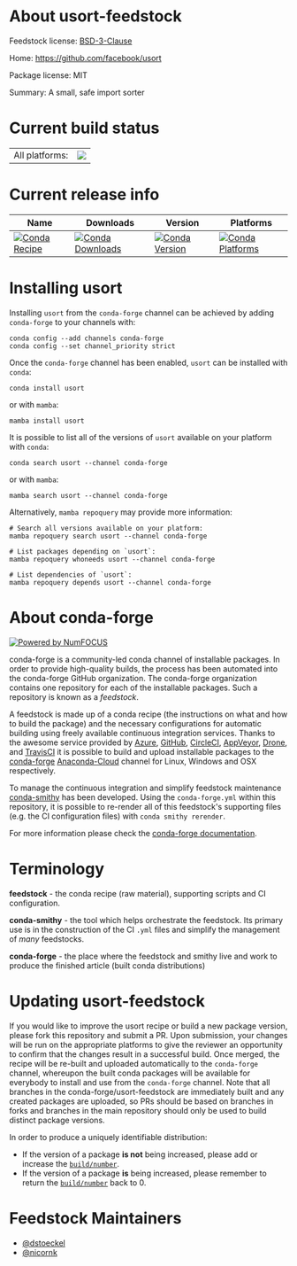 About usort-feedstock
=====================

Feedstock license: [BSD-3-Clause](https://github.com/conda-forge/usort-feedstock/blob/main/LICENSE.txt)

Home: https://github.com/facebook/usort

Package license: MIT

Summary: A small, safe import sorter

Current build status
====================


<table><tr><td>All platforms:</td>
    <td>
      <a href="https://dev.azure.com/conda-forge/feedstock-builds/_build/latest?definitionId=17699&branchName=main">
        <img src="https://dev.azure.com/conda-forge/feedstock-builds/_apis/build/status/usort-feedstock?branchName=main">
      </a>
    </td>
  </tr>
</table>

Current release info
====================

| Name | Downloads | Version | Platforms |
| --- | --- | --- | --- |
| [![Conda Recipe](https://img.shields.io/badge/recipe-usort-green.svg)](https://anaconda.org/conda-forge/usort) | [![Conda Downloads](https://img.shields.io/conda/dn/conda-forge/usort.svg)](https://anaconda.org/conda-forge/usort) | [![Conda Version](https://img.shields.io/conda/vn/conda-forge/usort.svg)](https://anaconda.org/conda-forge/usort) | [![Conda Platforms](https://img.shields.io/conda/pn/conda-forge/usort.svg)](https://anaconda.org/conda-forge/usort) |

Installing usort
================

Installing `usort` from the `conda-forge` channel can be achieved by adding `conda-forge` to your channels with:

```
conda config --add channels conda-forge
conda config --set channel_priority strict
```

Once the `conda-forge` channel has been enabled, `usort` can be installed with `conda`:

```
conda install usort
```

or with `mamba`:

```
mamba install usort
```

It is possible to list all of the versions of `usort` available on your platform with `conda`:

```
conda search usort --channel conda-forge
```

or with `mamba`:

```
mamba search usort --channel conda-forge
```

Alternatively, `mamba repoquery` may provide more information:

```
# Search all versions available on your platform:
mamba repoquery search usort --channel conda-forge

# List packages depending on `usort`:
mamba repoquery whoneeds usort --channel conda-forge

# List dependencies of `usort`:
mamba repoquery depends usort --channel conda-forge
```


About conda-forge
=================

[![Powered by
NumFOCUS](https://img.shields.io/badge/powered%20by-NumFOCUS-orange.svg?style=flat&colorA=E1523D&colorB=007D8A)](https://numfocus.org)

conda-forge is a community-led conda channel of installable packages.
In order to provide high-quality builds, the process has been automated into the
conda-forge GitHub organization. The conda-forge organization contains one repository
for each of the installable packages. Such a repository is known as a *feedstock*.

A feedstock is made up of a conda recipe (the instructions on what and how to build
the package) and the necessary configurations for automatic building using freely
available continuous integration services. Thanks to the awesome service provided by
[Azure](https://azure.microsoft.com/en-us/services/devops/), [GitHub](https://github.com/),
[CircleCI](https://circleci.com/), [AppVeyor](https://www.appveyor.com/),
[Drone](https://cloud.drone.io/welcome), and [TravisCI](https://travis-ci.com/)
it is possible to build and upload installable packages to the
[conda-forge](https://anaconda.org/conda-forge) [Anaconda-Cloud](https://anaconda.org/)
channel for Linux, Windows and OSX respectively.

To manage the continuous integration and simplify feedstock maintenance
[conda-smithy](https://github.com/conda-forge/conda-smithy) has been developed.
Using the ``conda-forge.yml`` within this repository, it is possible to re-render all of
this feedstock's supporting files (e.g. the CI configuration files) with ``conda smithy rerender``.

For more information please check the [conda-forge documentation](https://conda-forge.org/docs/).

Terminology
===========

**feedstock** - the conda recipe (raw material), supporting scripts and CI configuration.

**conda-smithy** - the tool which helps orchestrate the feedstock.
                   Its primary use is in the construction of the CI ``.yml`` files
                   and simplify the management of *many* feedstocks.

**conda-forge** - the place where the feedstock and smithy live and work to
                  produce the finished article (built conda distributions)


Updating usort-feedstock
========================

If you would like to improve the usort recipe or build a new
package version, please fork this repository and submit a PR. Upon submission,
your changes will be run on the appropriate platforms to give the reviewer an
opportunity to confirm that the changes result in a successful build. Once
merged, the recipe will be re-built and uploaded automatically to the
`conda-forge` channel, whereupon the built conda packages will be available for
everybody to install and use from the `conda-forge` channel.
Note that all branches in the conda-forge/usort-feedstock are
immediately built and any created packages are uploaded, so PRs should be based
on branches in forks and branches in the main repository should only be used to
build distinct package versions.

In order to produce a uniquely identifiable distribution:
 * If the version of a package **is not** being increased, please add or increase
   the [``build/number``](https://docs.conda.io/projects/conda-build/en/latest/resources/define-metadata.html#build-number-and-string).
 * If the version of a package **is** being increased, please remember to return
   the [``build/number``](https://docs.conda.io/projects/conda-build/en/latest/resources/define-metadata.html#build-number-and-string)
   back to 0.

Feedstock Maintainers
=====================

* [@dstoeckel](https://github.com/dstoeckel/)
* [@nicornk](https://github.com/nicornk/)

